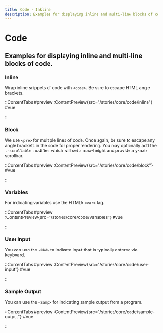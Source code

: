```yaml
---
title: Code - Inkline
description: Examples for displaying inline and multi-line blocks of code.
---
```


# Code

## Examples for displaying inline and multi-line blocks of code.

### Inline
Wrap inline snippets of code with `<code>`. Be sure to escape HTML angle brackets.

::ContentTabs
#preview
:ContentPreview{src="/stories/core/code/inline"}
#vue
<!-- Autodocs{src="@inkline/inkline/stories/core/code/inline.raw.vue" lang="vue"} -->
::

### Block
We use `<pre>` for multiple lines of code. Once again, be sure to escape any angle brackets in the code for proper
rendering. You may optionally add the `.-scrollable` modifier, which will set a max-height and provide a y-axis scrollbar.

::ContentTabs
#preview
:ContentPreview{src="/stories/core/code/block"}
#vue
<!-- Autodocs{src="@inkline/inkline/stories/core/code/block.raw.vue" lang="vue"} -->
::

### Variables
For indicating variables use the HTML5 `<var>` tag.

::ContentTabs
#preview
:ContentPreview{src="/stories/core/code/variables"}
#vue
<!-- Autodocs{src="@inkline/inkline/stories/core/code/variables.raw.vue" lang="vue"} -->
::

### User Input
You can use the `<kbd>` to indicate input that is typically entered via keyboard.

::ContentTabs
#preview
:ContentPreview{src="/stories/core/code/user-input"}
#vue
<!-- Autodocs{src="@inkline/inkline/stories/core/code/user-input.raw.vue" lang="vue"} -->
::

### Sample Output
You can use the `<samp>` for indicating sample output from a program.

::ContentTabs
#preview
:ContentPreview{src="/stories/core/code/sample-output"}
#vue
<!-- Autodocs{src="@inkline/inkline/stories/core/code/sample-output.raw.vue" lang="vue"} -->
::
